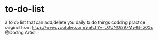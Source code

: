 # to-do-list
a to do list that can add/delete you daily to do things
codding practice original from https://www.youtube.com/watch?v=cOUNOi297Mw&t=503s @Coding Artist
